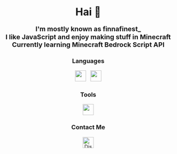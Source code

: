 <h1 align="center">Hai 👋</h1>  

<h2 align="center" style="font-size: 18px; margin: 0; padding: 0; text-decoration: none; border: none; line-height: 1.2;">
  I'm mostly known as <strong>finnafinest_</strong><br>
  I like JavaScript and enjoy making stuff in Minecraft<br>
  Currently learning <strong>Minecraft Bedrock Script API</strong>
</h2>

<h3 align="center">Languages</h3>
<p align="center">
  <img src="https://cdn.jsdelivr.net/gh/devicons/devicon/icons/javascript/javascript-original.svg" height="30"/>
  &nbsp;
  <img src="https://cdn.jsdelivr.net/gh/devicons/devicon/icons/nodejs/nodejs-original.svg" height="30"/>
</p>

<h3 align="center">Tools</h3>
<p align="center">
  <img src="https://cdn.jsdelivr.net/gh/devicons/devicon/icons/vscode/vscode-original.svg" height="30"/>
</p>

<h3 align="center">Contact Me</h3>
<p align="center">
  <a href="https://discord.com/users/YOUR_DISCORD_ID" target="_blank">
    <img src="https://cdn-icons-png.flaticon.com/512/2111/2111370.png" height="30" alt="Discord Icon"/>
  </a>
</p>
